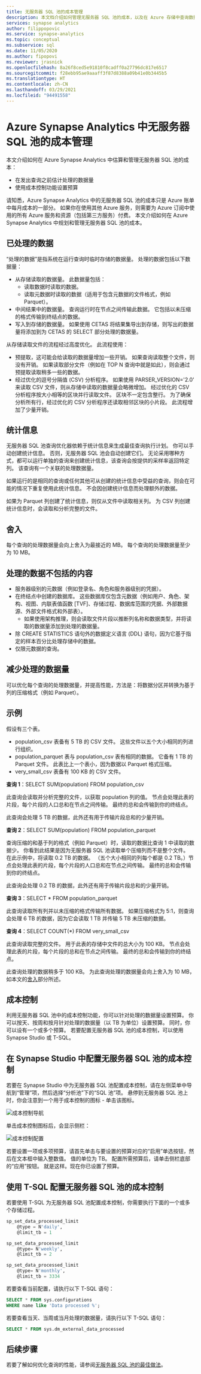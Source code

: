 ```yaml
---
title: 无服务器 SQL 池的成本管理
description: 本文档介绍如何管理无服务器 SQL 池的成本，以及在 Azure 存储中查询数据时如何计算处理的数据。
services: synapse analytics
author: filippopovic
ms.service: synapse-analytics
ms.topic: conceptual
ms.subservice: sql
ms.date: 11/05/2020
ms.author: fipopovi
ms.reviewer: jrasnick
ms.openlocfilehash: 8a26f8ced5e91810f8cadff0a27796dc817e6517
ms.sourcegitcommit: f28ebb95ae9aaaff3f87d8388a09b41e0b3445b5
ms.translationtype: HT
ms.contentlocale: zh-CN
ms.lasthandoff: 03/29/2021
ms.locfileid: "94491558"
---
```

# <a name="cost-management-for-serverless-sql-pool-in-azure-synapse-analytics"></a>Azure Synapse Analytics 中无服务器 SQL 池的成本管理

本文介绍如何在 Azure Synapse Analytics 中估算和管理无服务器 SQL 池的成本：
- 在发出查询之前估计处理的数据量
- 使用成本控制功能设置预算

请知悉，Azure Synapse Analytics 中的无服务器 SQL 池的成本只是 Azure 账单中每月成本的一部分。 如果你在使用其他 Azure 服务，则需要为 Azure 订阅中使用的所有 Azure 服务和资源（包括第三方服务）付费。 本文介绍如何在 Azure Synapse Analytics 中规划和管理无服务器 SQL 池的成本。

## <a name="data-processed"></a>已处理的数据

“处理的数据”是指系统在运行查询时临时存储的数据量。 处理的数据包括以下数据量：

- 从存储读取的数据量。 此数据量包括：
  - 读取数据时读取的数据。
  - 读取元数据时读取的数据（适用于包含元数据的文件格式，例如 Parquet）。
- 中间结果中的数据量。 查询运行时在节点之间传输此数据。 它包括以未压缩的格式传输到终结点的数据。 
- 写入到存储的数据量。 如果使用 CETAS 将结果集导出到存储，则写出的数据量将添加到为 CETAS 的 SELECT 部分处理的数据量。

从存储读取文件的流程经过高度优化。 此流程使用：

- 预提取，这可能会给读取的数据量增加一些开销。 如果查询读取整个文件，则没有开销。 如果读取部分文件（例如在 TOP N 查询中就是如此），则会通过预提取读取稍多一些的数据。
- 经过优化的逗号分隔值 (CSV) 分析程序。 如果使用 PARSER_VERSION='2.0' 来读取 CSV 文件，则从存储中读取的数据量会略微增加。 经过优化的 CSV 分析程序按大小相等的区块并行读取文件。 区块不一定包含整行。 为了确保分析所有行，经过优化的 CSV 分析程序还读取相邻区块的小片段。 此流程增加了少量开销。

## <a name="statistics"></a>统计信息

无服务器 SQL 池查询优化器依赖于统计信息来生成最佳查询执行计划。 你可以手动创建统计信息。 否则，无服务器 SQL 池会自动创建它们。 无论采用哪种方式，都可以运行单独的查询来创建统计信息，该查询会按提供的采样率返回特定列。 该查询有一个关联的处理数据量。

如果运行的是相同的查询或任何其他可从创建的统计信息中受益的查询，则会在可能的情况下重复使用此统计信息。 不会因创建统计信息而处理额外的数据。

如果为 Parquet 列创建了统计信息，则仅从文件中读取相关列。 为 CSV 列创建统计信息时，会读取和分析完整的文件。

## <a name="rounding"></a>舍入

每个查询的处理数据量会向上舍入为最接近的 MB。 每个查询的处理数据量至少为 10 MB。

## <a name="what-data-processed-doesnt-include"></a>处理的数据不包括的内容

- 服务器级别的元数据（例如登录名、角色和服务器级别的凭据）。
- 在终结点中创建的数据库。 这些数据库仅包含元数据（例如用户、角色、架构、视图、内联表值函数 [TVF]、存储过程、数据库范围的凭据、外部数据源、外部文件格式和外部表）。
  - 如果使用架构推理，则会读取文件片段以推断列名称和数据类型，并将读取的数据量添加到处理的数据量。
- 除 CREATE STATISTICS 语句外的数据定义语言 (DDL) 语句，因为它基于指定的样本百分比处理存储中的数据。
- 仅限元数据的查询。

## <a name="reducing-the-amount-of-data-processed"></a>减少处理的数据量

可以优化每个查询的处理数据量，并提高性能，方法是：将数据分区并转换为基于列的压缩格式（例如 Parquet）。

## <a name="examples"></a>示例

假设有三个表。

- population_csv 表备有 5 TB 的 CSV 文件。 这些文件以五个大小相同的列进行组织。
- population_parquet 表与 population_csv 表有相同的数据。 它备有 1 TB 的 Parquet 文件。 此表比上一个表小，因为数据以 Parquet 格式压缩。
- very_small_csv 表备有 100 KB 的 CSV 文件。

**查询 1**：SELECT SUM(population) FROM population_csv

此查询会读取并分析完整的文件，以获取 population 列的值。 节点会处理此表的片段，每个片段的人口总和在节点之间传输。 最终的总和会传输到你的终结点。 

此查询会处理 5 TB 的数据，此外还有用于传输片段总和的少量开销。

**查询 2**：SELECT SUM(population) FROM population_parquet

查询压缩的和基于列的格式（例如 Parquet）时，读取的数据比查询 1 中读取的数据少。 你看到此结果是因为无服务器 SQL 池读取单个压缩列而不是整个文件。 在此示例中，将读取 0.2 TB 的数据。 （五个大小相同的列每个都是 0.2 TB。）节点会处理此表的片段，每个片段的人口总和在节点之间传输。 最终的总和会传输到你的终结点。 

此查询会处理 0.2 TB 的数据，此外还有用于传输片段总和的少量开销。

**查询 3**：SELECT * FROM population_parquet

此查询读取所有列并以未压缩的格式传输所有数据。 如果压缩格式为 5:1，则查询会处理 6 TB 的数据，因为它会读取 1 TB 并传输 5 TB 未压缩的数据。

**查询 4**：SELECT COUNT(*) FROM very_small_csv

此查询读取完整的文件。 用于此表的存储中文件的总大小为 100 KB。 节点会处理此表的片段，每个片段的总和在节点之间传输。 最终的总和会传输到你的终结点。 

此查询处理的数据稍多于 100 KB。 为此查询处理的数据量会向上舍入为 10 MB，如本文的[舍入](#rounding)部分所述。

## <a name="cost-control"></a>成本控制

利用无服务器 SQL 池中的成本控制功能，你可以针对处理的数据量设置预算。 你可以按天、按周和按月针对处理的数据量（以 TB 为单位）设置预算。 同时，你可以设有一个或多个预算。 若要配置无服务器 SQL 池的成本控制，可以使用 Synapse Studio 或 T-SQL。

## <a name="configure-cost-control-for-serverless-sql-pool-in-synapse-studio"></a>在 Synapse Studio 中配置无服务器 SQL 池的成本控制
 
若要在 Synapse Studio 中为无服务器 SQL 池配置成本控制，请在左侧菜单中导航到“管理”项，然后选择“分析池”下的“SQL 池”项。 悬停到无服务器 SQL 池上时，你会注意到一个用于成本控制的图标 - 单击该图标。

![成本控制导航](./media/data-processed/cost-control-menu.png)

单击成本控制图标后，会显示侧栏：

![成本控制配置](./media/data-processed/cost-control-sidebar.png)

若要设置一项或多项预算，请首先单击与要设置的预算对应的“启用”单选按钮，然后在文本框中输入整数值。 值的单位为 TB。 配置所需预算后，请单击侧栏底部的“应用”按钮。 就是这样。现在你已设置了预算。

## <a name="configure-cost-control-for-serverless-sql-pool-in-t-sql"></a>使用 T-SQL 配置无服务器 SQL 池的成本控制

若要使用 T-SQL 为无服务器 SQL 池配置成本控制，你需要执行下面的一个或多个存储过程。

```sql
sp_set_data_processed_limit
    @type = N'daily',
    @limit_tb = 1

sp_set_data_processed_limit
    @type= N'weekly',
    @limit_tb = 2

sp_set_data_processed_limit
    @type= N'monthly',
    @limit_tb = 3334
```

若要查看当前配置，请执行以下 T-SQL 语句：

```sql
SELECT * FROM sys.configurations
WHERE name like 'Data processed %';
```

若要查看当天、当周或当月处理的数据量，请执行以下 T-SQL 语句：

```sql
SELECT * FROM sys.dm_external_data_processed
```

## <a name="next-steps"></a>后续步骤

若要了解如何优化查询的性能，请参阅[无服务器 SQL 池的最佳做法](best-practices-sql-on-demand.md)。

